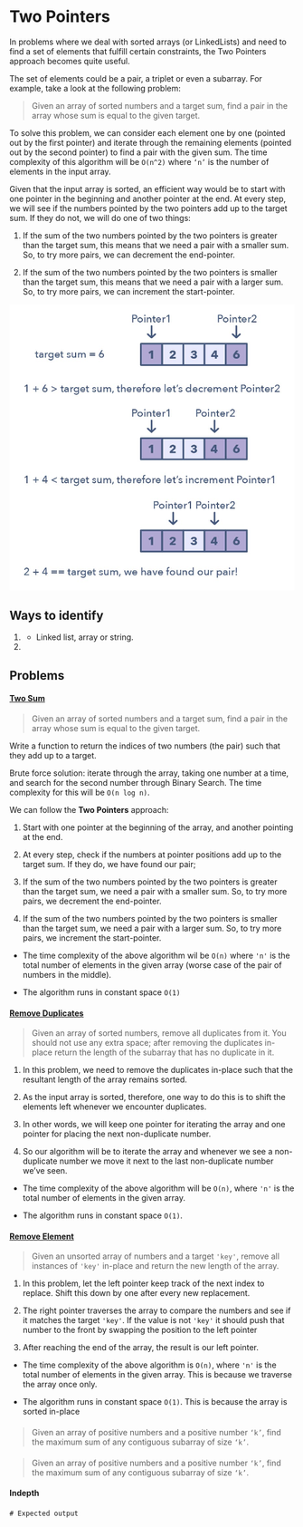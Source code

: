 # Two Pointers 

In problems where we deal with sorted arrays (or LinkedLists) and need to find a set of elements that fulfill certain constraints, the Two Pointers approach becomes quite useful. 

The set of elements could be a pair, a triplet or even a subarray. For example, take a look at the following problem:

> Given an array of sorted numbers and a target sum, find a pair in the array whose sum is equal to the given target. 

To solve this problem, we can consider each element one by one (pointed out by the first pointer) and iterate through the remaining elements (pointed out by the second pointer) to find a pair with the given sum. The time complexity of this algorithm will be `O(n^2)` where `‘n’` is the number of elements in the input array.

Given that the input array is sorted, an efficient way would be to start with one pointer in the beginning and another pointer at the end. At every step, we will see if the numbers pointed by the two pointers add up to the target sum. If they do not, we will do one of two things:

1. If the sum of the two numbers pointed by the two pointers is greater than the target sum, this means that we need a pair with a smaller sum. So, to try more pairs, we can decrement the end-pointer.

2. If the sum of the two numbers pointed by the two pointers is smaller than the target sum, this means that we need a pair with a larger sum. So, to try more pairs, we can increment the start-pointer.





![two pointers](../../../assets/two_pointers.png)


## Ways to identify

1. 
    - Linked list, array or string.

2. 

## Problems

#### [Two Sum](./02.%20Two%20Sum.py) 

> Given an array of sorted numbers and a target sum, find a pair in the array whose sum is equal to the given target.

Write a function to return the indices of two numbers (the pair) such that they add up to a target.

Brute force solution: iterate through the array, taking one number at a time, and search for the second number through Binary Search.
The time complexity for this will be `O(n log n)`. 

We can follow the **Two Pointers** approach:
1. Start with one pointer at the beginning of the array, and another pointing at the end.

2. At every step, check if the numbers at pointer positions add up to the target sum. If they do, we have found our pair; 

3. If the sum of the two numbers pointed by the two pointers is greater than the target sum, we need a pair with a smaller sum. So, to try more pairs, we decrement the end-pointer.

4. If the sum of the two numbers pointed by the two pointers is smaller than the target sum, we need a pair with a larger sum. So, to try more pairs, we increment the start-pointer.

- The time complexity of the above algorithm wil be `O(n)` where `'n'` is the total number of elements in the given array (worse case of the pair of numbers in the middle).

- The algorithm runs in constant space `O(1)`


#### [Remove Duplicates](./03.%20Remove%20duplicates.py)

> Given an array of sorted numbers, remove all duplicates from it. You should not use any extra space; after removing the duplicates in-place return the length of the subarray that has no duplicate in it.

1. In this problem, we need to remove the duplicates in-place such that the resultant length of the array remains sorted. 

2. As the input array is sorted, therefore, one way to do this is to shift the elements left whenever we encounter duplicates. 

3. In other words, we will keep one pointer for iterating the array and one pointer for placing the next non-duplicate number. 

4. So our algorithm will be to iterate the array and whenever we see a non-duplicate number we move it next to the last non-duplicate number we’ve seen.

- The time complexity of the above algorithm will be `O(n)`, where `'n'` is the total number of elements in the given array.

- The algorithm runs in constant space `O(1)`.

#### [Remove Element](./04.%20Remove%20element.py)

> Given an unsorted array of numbers and a target `'key'`, remove all instances of `'key'` in-place and return the new length of the array.

1. In this problem, let the left pointer keep track of the next index to replace. Shift this down by one after every new replacement. 

2. The right pointer traverses the array to compare the numbers and see if it matches the target `'key'`. If the value is not `'key'` it should push that number to the front by swapping the position to the left pointer

3. After reaching the end of the array, the result is our left pointer. 

- The time complexity of the above algorithm is `O(n)`, where `'n'` is the total number of elements in the given array. This is because we traverse the array once only. 

- The algorithm runs in constant space `O(1)`. This is because the array is sorted in-place 

#### [](link)

> Given an array of positive numbers and a positive number `‘k’`, find the maximum sum of any contiguous subarray of size `‘k’`.

#### [](link)

> Given an array of positive numbers and a positive number `‘k’`, find the maximum sum of any contiguous subarray of size `‘k’`.


#### Indepth 



```
# Expected output
```

